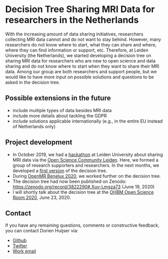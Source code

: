 # Decision Tree Sharing MRI Data for researchers in the Netherlands

With the increasing amount of data sharing initiatives, researchers collecting MRI data cannot and do not want to stay behind. However, many researchers do not know where to start, what they can share and where, where they can find information or support, etc. Therefore, at Leiden University (the Netherlands), we started developing a decision tree on sharing MRI data for researchers who are new to open science and data sharing and do not know where to start when they want to share their MRI data. Among our group are both researchers and support people, but we would like to have more input on possible solutions and questions to be asked in the decision tree.

## Possible extensions in the future
- include multiple types of data besides MRI data
- include more details about tackling the GDPR
- include solutions applicable internationally (e.g., in the entire EU instead of Netherlands only)

## Project development
- In October 2019, we had a [hackathon](https://www.universiteitleiden.nl/open-science-community-leiden/news/oscl) at Leiden University about sharing MRI data via the [Open Science Community Leiden](https://www.universiteitleiden.nl/open-science-community-leiden). Here, we formed a group of research supporters and researchers. In the next months, we developed a [first version](https://github.com/DorienHuijser/DecisionTreeMRIData/blob/master/old/20200125_DecisionTree_FlowChart_v1.4.bmp) of the decision tree.
- During [OpenMR Benelux 2020](https://openmrbenelux.github.io/), we worked further on the decision tree.
- The decision tree had now been published on Zenodo: https://zenodo.org/record/3822290#.Xuy-Lmgza73 (June 19, 2020)
- I will shortly talk about the decision tree at the [OHBM Open Science Room 2020](https://ohbm.github.io/osr2020/), June 23, 2020.

## Contact
If you have any remaining questions, comments or constructive feedback, you can contact Dorien Huijser via:
- [Github](https://github.com/DorienHuijser)
- [Twitter](https://twitter.com/DorienHuijser)
- [Work email](mailto:huijser@essb.eur.nl)
